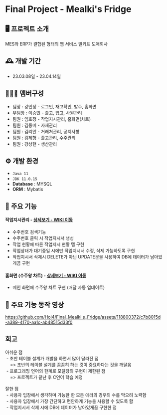 # Final Project - Mealki's Fridge

## 🖥️ 프로젝트 소개
  MES와 ERP가 결합된 형태의 웹 서비스 밀키트 도매회사
<br>

## 🕰️ 개발 기간
* 23.03.08일 - 23.04.14일

## 🧑‍🤝‍🧑 맴버구성
 - 팀장  : 강민정 - 로그인, 재고확인, 발주, 홈화면
 - 부팀장 : 이승민 - 출고, 입고, 사원관리
 - 팀원 : 임호정 - 작업지시관리, 홈화면(차트)
 - 팀원 : 김동미 - 자재관리
 - 팀원 : 김리안 - 거래처관리, 공지사항
 - 팀원 : 김제형 - 출고관리, 수주관리
 - 팀원 : 강상현 - 생산관리

## ⚙️ 개발 환경
- `Java 11`
- `JDK 11.0.15`
- **Database** : MYSQL
- **ORM** : Mybatis

## 📌 주요 기능
#### 작업지시관리 - <a href="" >상세보기 - WIKI 이동</a>
- 수주번호 검색기능
- 수주번호 클릭 시 작업지시서 생성
- 작업 현황에 따른 작업지시 현황 탭 구현
- 작업상태가 대기중일 시에만 작업지시서 수정, 삭제 가능하도록 구현
- 작업지시서 삭제시 DELETE가 아닌 UPDATE문을 사용하여 DB에 데이터가 남아있게끔 구현
#### 홈화면 (수주왕 차트) - <a href="" >상세보기 - WIKI 이동</a>
- 메인 화면에 수주왕 차트 구현 (매달 자동 업데이트)

## 📌 주요 기능 동작 영상


https://github.com/Hoj4/Final_Mealki.s_Fridge/assets/118800372/c7b8015d-a389-4170-aa1c-ab48515d33f0

## 회고
아쉬운 점<br>
 - 초반 테이블 설계가 개발을 하면서 많이 달라진 점<br>
    => 초반의 테이블 설계를 꼼꼼히 하는 것이 중요하다는 것을 깨달음 <br>
 - 프로그래밍 언어의 한계로 모달창의 구현이 제한된 점<br>
    => 프로젝트가 끝난 후 C언어 학습 예정<br>
<br>
잘한 점 <br>
 - 사용자 입장에서 생각하며 가능한 한 모든 에러의 경우의 수를 막으려 노력함 <br>
 - 사용자 입장에서 가장 간단하고 편안하게 기능을 사용할 수 있도록 함  <br>
 - 작업지시서 삭제 시에 DB에 데이터가 남아있게끔 구현한 점


